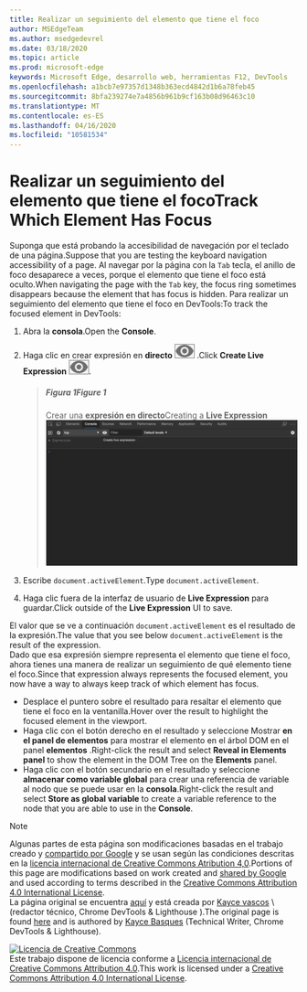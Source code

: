```yaml
---
title: Realizar un seguimiento del elemento que tiene el foco
author: MSEdgeTeam
ms.author: msedgedevrel
ms.date: 03/18/2020
ms.topic: article
ms.prod: microsoft-edge
keywords: Microsoft Edge, desarrollo web, herramientas F12, DevTools
ms.openlocfilehash: a1bcb7e97357d1348b363ecd4842d1b6a78feb45
ms.sourcegitcommit: 8bfa239274e7a4856b961b9cf163b08d96463c10
ms.translationtype: MT
ms.contentlocale: es-ES
ms.lasthandoff: 04/16/2020
ms.locfileid: "10581534"
---
```

<!-- Copyright Kayce Basques 

   Licensed under the Apache License, Version 2.0 (the "License");
   you may not use this file except in compliance with the License.
   You may obtain a copy of the License at

       https://www.apache.org/licenses/LICENSE-2.0

   Unless required by applicable law or agreed to in writing, software
   distributed under the License is distributed on an "AS IS" BASIS,
   WITHOUT WARRANTIES OR CONDITIONS OF ANY KIND, either express or implied.
   See the License for the specific language governing permissions and
   limitations under the License.  -->  





# <span data-ttu-id="ad6cb-103">Realizar un seguimiento del elemento que tiene el foco</span><span class="sxs-lookup"><span data-stu-id="ad6cb-103">Track Which Element Has Focus</span></span>   



<span data-ttu-id="ad6cb-104">Suponga que está probando la accesibilidad de navegación por el teclado de una página.</span><span class="sxs-lookup"><span data-stu-id="ad6cb-104">Suppose that you are testing the keyboard navigation accessibility of a page.</span></span>  <span data-ttu-id="ad6cb-105">Al navegar por la página con la `Tab` tecla, el anillo de foco desaparece a veces, porque el elemento que tiene el foco está oculto.</span><span class="sxs-lookup"><span data-stu-id="ad6cb-105">When navigating the page with the `Tab` key, the focus ring sometimes disappears because the element that has focus is hidden.</span></span>  <span data-ttu-id="ad6cb-106">Para realizar un seguimiento del elemento que tiene el foco en DevTools:</span><span class="sxs-lookup"><span data-stu-id="ad6cb-106">To track the focused element in DevTools:</span></span>  

1.  <span data-ttu-id="ad6cb-107">Abra la **consola**.</span><span class="sxs-lookup"><span data-stu-id="ad6cb-107">Open the **Console**.</span></span>  
1.  <span data-ttu-id="ad6cb-108">Haga clic en crear expresión en **directo** ![ ][ImageCreateIcon] .</span><span class="sxs-lookup"><span data-stu-id="ad6cb-108">Click **Create Live Expression** ![Create Live Expression][ImageCreateIcon].</span></span>  

    > ##### <span data-ttu-id="ad6cb-109">Figura 1</span><span class="sxs-lookup"><span data-stu-id="ad6cb-109">Figure 1</span></span>  
    > <span data-ttu-id="ad6cb-110">Crear una **expresión en directo**</span><span class="sxs-lookup"><span data-stu-id="ad6cb-110">Creating a **Live Expression**</span></span>  
    > ![Crear una expresión en directo][ImageLiveExpression]  
    
1.  <span data-ttu-id="ad6cb-112">Escribe `document.activeElement`.</span><span class="sxs-lookup"><span data-stu-id="ad6cb-112">Type `document.activeElement`.</span></span>
1.  <span data-ttu-id="ad6cb-113">Haga clic fuera de la interfaz de usuario de **Live Expression** para guardar.</span><span class="sxs-lookup"><span data-stu-id="ad6cb-113">Click outside of the **Live Expression** UI to save.</span></span>

<span data-ttu-id="ad6cb-114">El valor que se ve a continuación `document.activeElement` es el resultado de la expresión.</span><span class="sxs-lookup"><span data-stu-id="ad6cb-114">The value that you see below `document.activeElement` is the result of the expression.</span></span>  
<span data-ttu-id="ad6cb-115">Dado que esa expresión siempre representa el elemento que tiene el foco, ahora tienes una manera de realizar un seguimiento de qué elemento tiene el foco.</span><span class="sxs-lookup"><span data-stu-id="ad6cb-115">Since that expression always represents the focused element, you now have a way to always keep track of which element has focus.</span></span>  

*   <span data-ttu-id="ad6cb-116">Desplace el puntero sobre el resultado para resaltar el elemento que tiene el foco en la ventanilla.</span><span class="sxs-lookup"><span data-stu-id="ad6cb-116">Hover over the result to highlight the focused element in the viewport.</span></span>  
*   <span data-ttu-id="ad6cb-117">Haga clic con el botón derecho en el resultado y seleccione Mostrar **en el panel de elementos** para mostrar el elemento en el árbol DOM en el panel **elementos** .</span><span class="sxs-lookup"><span data-stu-id="ad6cb-117">Right-click the result and select **Reveal in Elements panel** to show the element in the DOM Tree on the **Elements** panel.</span></span>  
*   <span data-ttu-id="ad6cb-118">Haga clic con el botón secundario en el resultado y seleccione **almacenar como variable global** para crear una referencia de variable al nodo que se puede usar en la **consola**.</span><span class="sxs-lookup"><span data-stu-id="ad6cb-118">Right-click the result and select **Store as global variable** to create a variable reference to the node that you are able to use in the **Console**.</span></span>  

<!--## Feedback   -->  



<!-- image links -->  

[ImageCreateIcon]: /microsoft-edge/devtools-guide-chromium/media/create-live-expression-icon.msft.png  

[ImageLiveExpression]: /microsoft-edge/devtools-guide-chromium/media/accessibility-console-create-live-expression-empty.msft.png "Ilustración 1: crear una expresión en directo"  

<!-- links -->  

> [!NOTE]
> <span data-ttu-id="ad6cb-120">Algunas partes de esta página son modificaciones basadas en el trabajo creado y [compartido por Google][GoogleSitePolicies] y se usan según las condiciones descritas en la [licencia internacional de Creative Commons Atribution 4,0][CCA4IL].</span><span class="sxs-lookup"><span data-stu-id="ad6cb-120">Portions of this page are modifications based on work created and [shared by Google][GoogleSitePolicies] and used according to terms described in the [Creative Commons Attribution 4.0 International License][CCA4IL].</span></span>  
> <span data-ttu-id="ad6cb-121">La página original se encuentra [aquí](https://developers.google.com/web/tools/chrome-devtools/accessibility/focus) y está creada por [Kayce vascos][KayceBasques] \ (redactor técnico, Chrome DevTools & Lighthouse \).</span><span class="sxs-lookup"><span data-stu-id="ad6cb-121">The original page is found [here](https://developers.google.com/web/tools/chrome-devtools/accessibility/focus) and is authored by [Kayce Basques][KayceBasques] \(Technical Writer, Chrome DevTools & Lighthouse\).</span></span>  

[![Licencia de Creative Commons][CCby4Image]][CCA4IL]  
<span data-ttu-id="ad6cb-123">Este trabajo dispone de licencia conforme a [Licencia internacional de Creative Commons Attribution 4.0][CCA4IL].</span><span class="sxs-lookup"><span data-stu-id="ad6cb-123">This work is licensed under a [Creative Commons Attribution 4.0 International License][CCA4IL].</span></span>  

[CCA4IL]: https://creativecommons.org/licenses/by/4.0  
[CCby4Image]: https://i.creativecommons.org/l/by/4.0/88x31.png  
[GoogleSitePolicies]: https://developers.google.com/terms/site-policies  
[KayceBasques]: https://developers.google.com/web/resources/contributors/kaycebasques  
